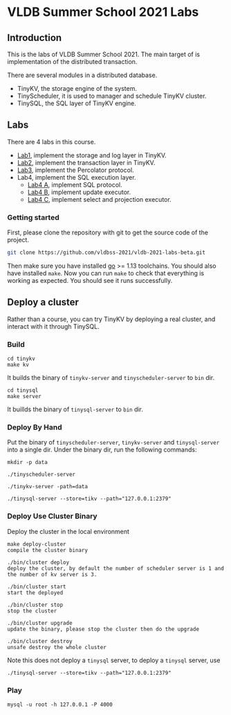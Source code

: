 # VLDB Summer School 2021 Labs

## Introduction

This is the labs of VLDB Summer School 2021. The main target of is implementation of the distributed transaction.

There are several modules in a distributed database.

- TinyKV, the storage engine of the system.
- TinyScheduler, it is used to manager and schedule TinyKV cluster.
- TinySQL, the SQL layer of TinyKV engine.

## Labs

There are 4 labs in this course.

- [Lab1](./tinykv/doc_ss/lab1.md), implement the storage and log layer in TinyKV.
- [Lab2](./tinykv/doc_ss/lab2.md), implement the transaction layer in TinyKV.
- [Lab3](./tinysql/doc_ss/lab3-README-zh_CN.md), implement the Percolator protocol.
- Lab4, implement the SQL execution layer.
    - [Lab4 A](./tinysql/doc_ss/lab4a-README-zh_CN.md), implement SQL protocol.
    - [Lab4 B](./tinysql/doc_ss/lab4b-README-zh_CN.md), implement update executor.
    - [Lab4 C](./tinysql/doc_ss/lab4c-README-zh_CN.md), implement select and projection executor.

### Getting started

First, please clone the repository with git to get the source code of the project.

``` bash
git clone https://github.com/vldbss-2021/vldb-2021-labs-beta.git
```

Then make sure you have installed [go](https://golang.org/doc/install) >= 1.13 toolchains. You should also have installed `make`.
Now you can run `make` to check that everything is working as expected. You should see it runs successfully.


## Deploy a cluster

Rather than a course, you can try TinyKV by deploying a real cluster, and interact with it through TinySQL.

### Build

```
cd tinykv
make kv
```

It builds the binary of `tinykv-server` and `tinyscheduler-server` to `bin` dir.

```
cd tinysql
make server
```
It buillds the binary of `tinysql-server` to `bin` dir.


### Deploy By Hand

Put the binary of `tinyscheduler-server`, `tinykv-server` and `tinysql-server` into a single dir.
Under the binary dir, run the following commands:

```
mkdir -p data
```

```
./tinyscheduler-server
```

```
./tinykv-server -path=data
```

```
./tinysql-server --store=tikv --path="127.0.0.1:2379"
```

### Deploy Use Cluster Binary

Deploy the cluster in the local environment
```
make deploy-cluster
compile the cluster binary

./bin/cluster deploy
deploy the cluster, by default the number of scheduler server is 1 and the number of kv server is 3.

./bin/cluster start
start the deployed

./bin/cluster stop
stop the cluster

./bin/cluster upgrade
update the binary, please stop the cluster then do the upgrade

./bin/cluster destroy
unsafe destroy the whole cluster
```

Note this does not deploy a `tinysql` server, to deploy a `tinysql` server, use
```
./tinysql-server --store=tikv --path="127.0.0.1:2379"
```

### Play

```
mysql -u root -h 127.0.0.1 -P 4000
```
